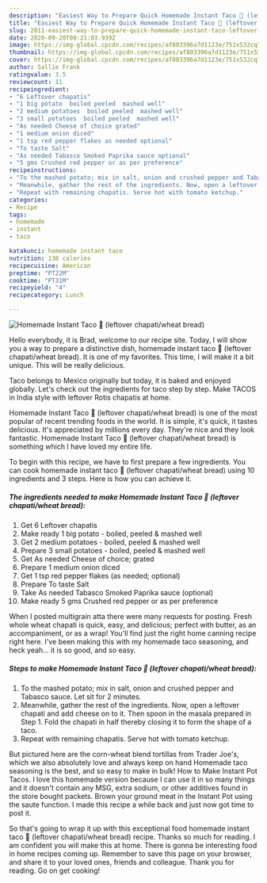 ```yaml
---
description: "Easiest Way to Prepare Quick Homemade Instant Taco 🌮 (leftover chapati/wheat bread)"
title: "Easiest Way to Prepare Quick Homemade Instant Taco 🌮 (leftover chapati/wheat bread)"
slug: 2011-easiest-way-to-prepare-quick-homemade-instant-taco-leftover-chapati-wheat-bread
date: 2020-09-20T00:21:03.939Z
image: https://img-global.cpcdn.com/recipes/af803396a7d1123e/751x532cq70/homemade-instant-taco-🌮-leftover-chapatiwheat-bread-recipe-main-photo.jpg
thumbnail: https://img-global.cpcdn.com/recipes/af803396a7d1123e/751x532cq70/homemade-instant-taco-🌮-leftover-chapatiwheat-bread-recipe-main-photo.jpg
cover: https://img-global.cpcdn.com/recipes/af803396a7d1123e/751x532cq70/homemade-instant-taco-🌮-leftover-chapatiwheat-bread-recipe-main-photo.jpg
author: Sallie Frank
ratingvalue: 3.5
reviewcount: 11
recipeingredient:
- "6 Leftover chapatis"
- "1 big potato  boiled peeled  mashed well"
- "2 medium potatoes  boiled peeled  mashed well"
- "3 small potatoes  boiled peeled  mashed well"
- "As needed Cheese of choice grated"
- "1 medium onion diced"
- "1 tsp red pepper flakes as needed optional"
- "To taste Salt"
- "As needed Tabasco Smoked Paprika sauce optional"
- "5 gms Crushed red pepper or as per preference"
recipeinstructions:
- "To the mashed potato; mix in salt, onion and crushed pepper and Tabasco sauce. Let sit for 2 minutes."
- "Meanwhile, gather the rest of the ingredients. Now, open a leftover chapati and add cheese on to it. Then spoon in the masala prepared in Step 1. Fold the chapati in half thereby closing it to form the shape of a taco."
- "Repeat with remaining chapatis. Serve hot with tomato ketchup."
categories:
- Recipe
tags:
- homemade
- instant
- taco

katakunci: homemade instant taco 
nutrition: 138 calories
recipecuisine: American
preptime: "PT22M"
cooktime: "PT31M"
recipeyield: "4"
recipecategory: Lunch

---
```



![Homemade Instant Taco 🌮 (leftover chapati/wheat bread)](https://img-global.cpcdn.com/recipes/af803396a7d1123e/751x532cq70/homemade-instant-taco-🌮-leftover-chapatiwheat-bread-recipe-main-photo.jpg)

Hello everybody, it is Brad, welcome to our recipe site. Today, I will show you a way to prepare a distinctive dish, homemade instant taco 🌮 (leftover chapati/wheat bread). It is one of my favorites. This time, I will make it a bit unique. This will be really delicious.

Taco belongs to Mexico originally but today, it is baked and enjoyed globally. Let&#39;s check out the ingredients for taco step by step. Make TACOS in India style with leftover Rotis chapatis at home.

Homemade Instant Taco 🌮 (leftover chapati/wheat bread) is one of the most popular of recent trending foods in the world. It is simple, it's quick, it tastes delicious. It's appreciated by millions every day. They're nice and they look fantastic. Homemade Instant Taco 🌮 (leftover chapati/wheat bread) is something which I have loved my entire life.


To begin with this recipe, we have to first prepare a few ingredients. You can cook homemade instant taco 🌮 (leftover chapati/wheat bread) using 10 ingredients and 3 steps. Here is how you can achieve it.

<!--inarticleads1-->

##### The ingredients needed to make Homemade Instant Taco 🌮 (leftover chapati/wheat bread):

1. Get 6 Leftover chapatis
1. Make ready 1 big potato - boiled, peeled &amp; mashed well
1. Get 2 medium potatoes - boiled, peeled &amp; mashed well
1. Prepare 3 small potatoes - boiled, peeled &amp; mashed well
1. Get As needed Cheese of choice; grated
1. Prepare 1 medium onion diced
1. Get 1 tsp red pepper flakes (as needed; optional)
1. Prepare To taste Salt
1. Take As needed Tabasco Smoked Paprika sauce (optional)
1. Make ready 5 gms Crushed red pepper or as per preference


When I posted multigrain atta there were many requests for posting. Fresh whole wheat chapati is quick, easy, and delicious; perfect with butter, as an accompaniment, or as a wrap! You&#39;ll find just the right home canning recipe right here. I&#39;ve been making this with my homemade taco seasoning, and heck yeah… it is so good, and so easy. 

<!--inarticleads2-->

##### Steps to make Homemade Instant Taco 🌮 (leftover chapati/wheat bread):

1. To the mashed potato; mix in salt, onion and crushed pepper and Tabasco sauce. Let sit for 2 minutes.
1. Meanwhile, gather the rest of the ingredients. Now, open a leftover chapati and add cheese on to it. Then spoon in the masala prepared in Step 1. Fold the chapati in half thereby closing it to form the shape of a taco.
1. Repeat with remaining chapatis. Serve hot with tomato ketchup.


But pictured here are the corn-wheat blend tortillas from Trader Joe&#39;s, which we also absolutely love and always keep on hand Homemade taco seasoning is the best, and so easy to make in bulk! How to Make Instant Pot Tacos. I love this homemade version because I can use it in so many things and it doesn&#39;t contain any MSG, extra sodium, or other additives found in the store bought packets. Brown your ground meat in the Instant Pot using the saute function. I made this recipe a while back and just now got time to post it. 

So that's going to wrap it up with this exceptional food homemade instant taco 🌮 (leftover chapati/wheat bread) recipe. Thanks so much for reading. I am confident you will make this at home. There is gonna be interesting food in home recipes coming up. Remember to save this page on your browser, and share it to your loved ones, friends and colleague. Thank you for reading. Go on get cooking!
